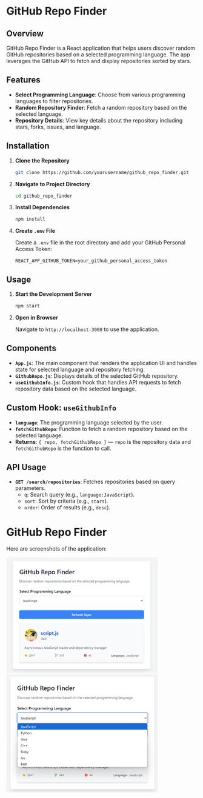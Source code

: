 
# GitHub Repo Finder

## Overview

GitHub Repo Finder is a React application that helps users discover random GitHub repositories based on a selected programming language. The app leverages the GitHub API to fetch and display repositories sorted by stars.

## Features

- **Select Programming Language**: Choose from various programming languages to filter repositories.
- **Random Repository Finder**: Fetch a random repository based on the selected language.
- **Repository Details**: View key details about the repository including stars, forks, issues, and language.

## Installation

1. **Clone the Repository**

   ```bash
   git clone https://github.com/yourusername/github_repo_finder.git
   ```

2. **Navigate to Project Directory**

   ```bash
   cd github_repo_finder
   ```

3. **Install Dependencies**

   ```bash
   npm install
   ```

4. **Create `.env` File**

   Create a `.env` file in the root directory and add your GitHub Personal Access Token:

   ```plaintext
   REACT_APP_GITHUB_TOKEN=your_github_personal_access_token
   ```

## Usage

1. **Start the Development Server**

   ```bash
   npm start
   ```

2. **Open in Browser**

   Navigate to `http://localhost:3000` to use the application.

## Components

- **`App.js`**: The main component that renders the application UI and handles state for selected language and repository fetching.
- **`GithubRepo.js`**: Displays details of the selected GitHub repository.
- **`useGithubInfo.js`**: Custom hook that handles API requests to fetch repository data based on the selected language.

## Custom Hook: `useGithubInfo`

- **`language`**: The programming language selected by the user.
- **`fetchGithubRepo`**: Function to fetch a random repository based on the selected language.
- **Returns**: `{ repo, fetchGithubRepo }` — `repo` is the repository data and `fetchGithubRepo` is the function to call.

## API Usage

- **`GET /search/repositories`**: Fetches repositories based on query parameters.
  - `q`: Search query (e.g., `language:JavaScript`).
  - `sort`: Sort by criteria (e.g., `stars`).
  - `order`: Order of results (e.g., `desc`).

# GitHub Repo Finder

Here are screenshots of the application:

<img src="images/1.png" alt="Github Repo Finder" width="400"/>
<img src="images/2.png" alt="Github Repo Finder" width="400"/>
